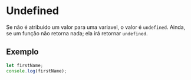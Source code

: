 # Undefined
Se não é atribuido um valor para uma variavel, o valor é `undefined`. Ainda, se um função não retorna nada; ela irá retornar `undefined`.

## Exemplo
```js
let firstName;
console.log(firstName);
```